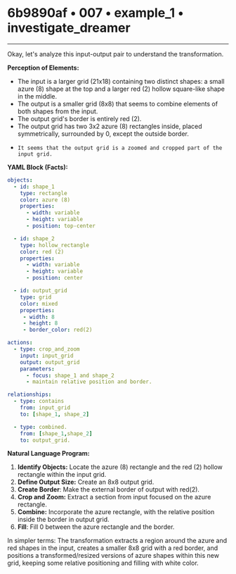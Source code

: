 # 6b9890af • 007 • example_1 • investigate_dreamer

---
Okay, let's analyze this input-output pair to understand the transformation.

**Perception of Elements:**

*   The input is a larger grid (21x18) containing two distinct shapes: a small azure (8) shape at the top and a larger red (2) hollow square-like shape in the middle.
*   The output is a smaller grid (8x8) that seems to combine elements of both shapes from the input.
*   The output grid's border is entirely red (2).
*   The output grid has two 3x2 azure (8) rectangles inside, placed symmetrically, surrounded by 0, except the outside border.
*	  It seems that the output grid is a zoomed and cropped part of the input grid.

**YAML Block (Facts):**



```yaml
objects:
  - id: shape_1
    type: rectangle
    color: azure (8)
    properties:
      - width: variable
      - height: variable
      - position: top-center

  - id: shape_2
    type: hollow_rectangle
    color: red (2)
    properties:
      - width: variable
      - height: variable
      - position: center

  - id: output_grid
    type: grid
    color: mixed
    properties:
     - width: 8
     - height: 8
     - border_color: red(2)

actions:
  - type: crop_and_zoom
    input: input_grid
    output: output_grid
    parameters:
      - focus: shape_1 and shape_2
      - maintain relative position and border.

relationships:
  - type: contains
    from: input_grid
    to: [shape_1, shape_2]

  - type: combined.
    from: [shape_1,shape_2]
    to: output_grid.
```



**Natural Language Program:**

1.  **Identify Objects:** Locate the azure (8) rectangle and the red (2) hollow rectangle within the input grid.
2.  **Define Output Size:** Create an 8x8 output grid.
3.  **Create Border**: Make the external border of output with red(2).
4.  **Crop and Zoom:** Extract a section from input focused on the azure rectangle.
5. **Combine:** Incorporate the azure rectangle, with the relative position inside the border in output grid.
6. **Fill**:  Fill 0 between the azure rectangle and the border.

In simpler terms: The transformation extracts a region around the azure and red shapes in the input, creates a smaller 8x8 grid with a red border, and positions a transformed/resized versions of azure shapes within this new grid, keeping some relative positioning and filling with white color.

